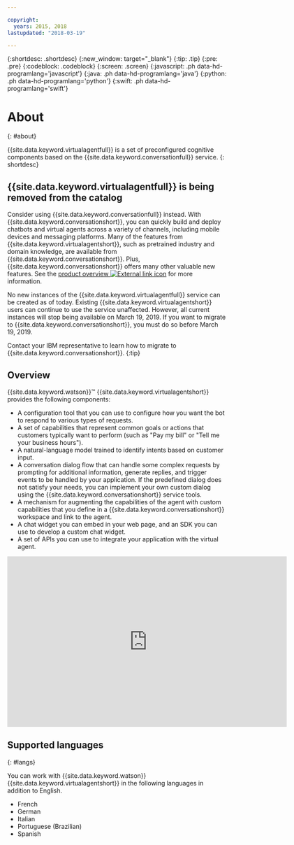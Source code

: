 ```yaml
---

copyright:
  years: 2015, 2018
lastupdated: "2018-03-19"

---
```


{:shortdesc: .shortdesc}
{:new_window: target="_blank"}
{:tip: .tip}
{:pre: .pre}
{:codeblock: .codeblock}
{:screen: .screen}
{:javascript: .ph data-hd-programlang='javascript'}
{:java: .ph data-hd-programlang='java'}
{:python: .ph data-hd-programlang='python'}
{:swift: .ph data-hd-programlang='swift'}

# About
{: #about}

{{site.data.keyword.virtualagentfull}} is a set of preconfigured cognitive components based on the {{site.data.keyword.conversationfull}} service.
{: shortdesc}

## {{site.data.keyword.virtualagentfull}} is being removed from the catalog

Consider using {{site.data.keyword.conversationfull}} instead. With {{site.data.keyword.conversationshort}}, you can quickly build and deploy chatbots and virtual agents across a variety of channels, including mobile devices and messaging platforms. Many of the features from {{site.data.keyword.virtualagentshort}}, such as pretrained industry and domain knowledge, are available from {{site.data.keyword.conversationshort}}. Plus, {{site.data.keyword.conversationshort}} offers many other valuable new features. See the [product overview ![External link icon](../../icons/launch-glyph.svg "External link icon")](https://www.ibm.com/watson/services/conversation/) for more information.

No new instances of the {{site.data.keyword.virtualagentfull}} service can be created as of today. Existing {{site.data.keyword.virtualagentshort}} users can continue to use the service unaffected. However, all current instances will stop being available on March 19, 2019. If you want to migrate to {{site.data.keyword.conversationshort}}, you must do so before March 19, 2019.

Contact your IBM representative to learn how to migrate to {{site.data.keyword.conversationshort}}.
{:tip}

## Overview

{{site.data.keyword.watson}}&trade; {{site.data.keyword.virtualagentshort}} provides the following components:

- A configuration tool that you can use to configure how you want the bot to respond to various types of requests.
- A set of capabilities that represent common goals or actions that customers typically want to perform (such as "Pay my bill" or "Tell me your business hours").
- A natural-language model trained to identify intents based on customer input.
- A conversation dialog flow that can handle some complex requests by prompting for additional information, generate replies, and trigger events to be handled by your application. If the predefined dialog does not satisfy your needs, you can implement your own custom dialog using the {{site.data.keyword.conversationshort}} service tools.
- A mechanism for augmenting the capabilities of the agent with custom capabilities that you define in a {{site.data.keyword.conversationshort}} workspace and link to the agent.
- A chat widget you can embed in your web page, and an SDK you can use to develop a custom chat widget.
- A set of APIs you can use to integrate your application with the virtual agent.

<iframe class="embed-responsive-item" id="youtubeplayer" type="text/html" width="640" height="390" src="https://www.youtube.com/embed/lwg5yAuanPg?rel=0" frameborder="0" webkitallowfullscreen mozallowfullscreen allowfullscreen> </iframe>

## Supported languages
{: #langs}

You can work with {{site.data.keyword.watson}} {{site.data.keyword.virtualagentshort}} in the following languages in addition to English.

- French
- German
- Italian
- Portuguese (Brazilian)
- Spanish
